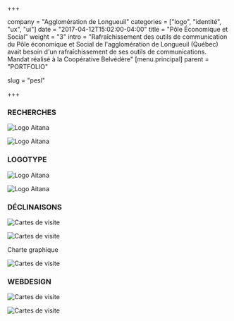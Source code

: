 +++

company = "Agglomération de Longueuil"
categories = ["logo", "identité", "ux", "ui"]
date = "2017-04-12T15:02:00-04:00"
title = "Pôle Économique et Social"
weight = "3"
intro = "Rafraîchissement des outils de communication du Pôle économique et Social de l'agglomération de Longueuil (Québec) avait besoin d'un rafraîchissement de ses outils de communications. Mandat réalisé à la Coopérative Belvédère"
[menu.principal]
parent = "PORTFOLIO"

slug = "pesl"


+++


### RECHERCHES

![Logo Aitana](/img/pesl/PESL_RecherchesA_anim.gif)

![Logo Aitana](/img/pesl/PESL_RerchechesA_1.jpg)


### LOGOTYPE

![Logo Aitana](/img/pesl/Pesl_Logo_anim.gif)

![Logo Aitana](/img/pesl/Pesl_Logo_1.jpg)


### DÉCLINAISONS

![Cartes de visite](/img/pesl/Pesl_Declinaisons_1.jpg)

![Cartes de visite](/img/pesl/Pesl_Declinaisons_2.jpg)

Charte graphique

![Cartes de visite](/img/pesl/Pesl_Declinaisons_3.jpg)

### WEBDESIGN

![Cartes de visite](/img/pesl/Pesl_web_1.jpg)

![Cartes de visite](/img/pesl/Pesl_web_2.jpg)


